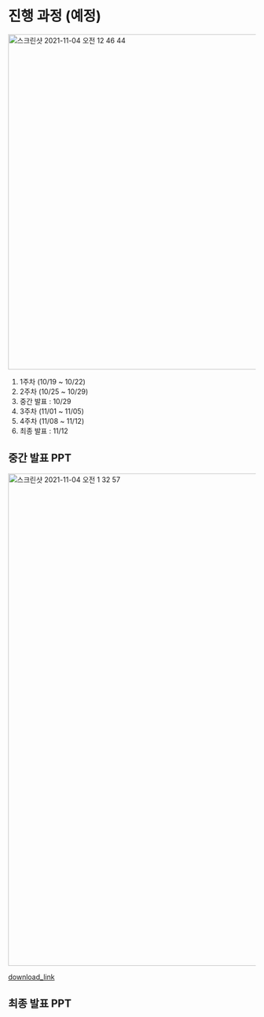 # 진행 과정 (예정)

<img width="681" alt="스크린샷 2021-11-04 오전 12 46 44" src="https://user-images.githubusercontent.com/87803612/140098452-afc26838-d084-4f29-9102-24ba1d41187e.png">

1. 1주차 (10/19 ~ 10/22)
2. 2주차 (10/25 ~ 10/29)
3. 중간 발표 : 10/29
4. 3주차 (11/01 ~ 11/05)
5. 4주차 (11/08 ~ 11/12)
6. 최종 발표 : 11/12


## 중간 발표 PPT

<img width="1000" alt="스크린샷 2021-11-04 오전 1 32 57" src="https://user-images.githubusercontent.com/87803612/140102761-a50c8f84-277c-4514-9896-3b9c050c2a06.png">

[download_link](https://github.com/signature95/UBION_Credit/blob/main/Diary/Dacon2_middle%20(1).pptx)


## 최종 발표 PPT
